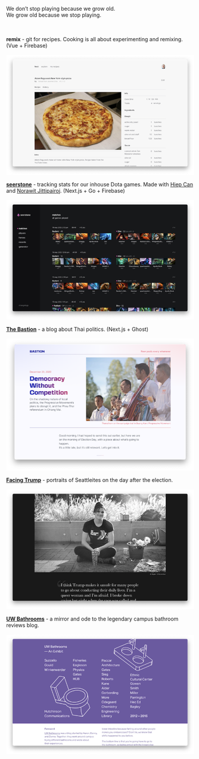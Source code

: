 We don’t stop playing because we grow old.
<br />
We grow old because we stop playing.
<br />
<br />
<br />

**remix** - git for recipes. Cooking is all about experimenting and remixing. (Vue + Firebase)
<br /><br />
![](/remix.png)

[**seerstone**](https://seerstone.vercel.app) - tracking stats for our inhouse Dota games. Made with [Hiep Can](https://www.linkedin.com/in/hiepcan/) and [Norawit Jittipairoj](https://www.linkedin.com/in/norawitjittipairoj/). (Next.js + Go + Firebase)
<br /><br />
[![](/seerstone.png)](https://seerstone.vercel.app)

[**The Bastion**](https://the-bastion.org) - a blog about Thai politics. (Next.js + Ghost)
<br /><br />
[![](/bastion.png)](https://the-bastion.org)

[**Facing Trump**](https://www.facingtrump.com) - portraits of Seattleites on the day after the election.
<br /><br />
[![](/facingtrump.png)](https://www.facingtrump.com)

[**UW Bathrooms**](https://uwbathrooms.netlify.app) - a mirror and ode to the legendary campus bathroom reviews blog.
<br /><br />
[![](/uwbathrooms.png)](https://uwbathrooms.netlify.app)


